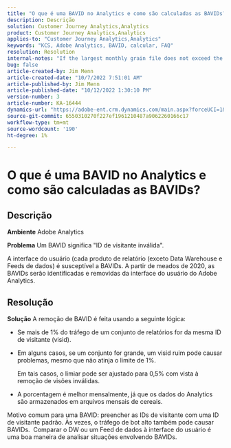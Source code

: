 ```yaml
---
title: "O que é uma BAVID no Analytics e como são calculadas as BAVIDs?"
description: Descrição
solution: Customer Journey Analytics,Analytics
product: Customer Journey Analytics,Analytics
applies-to: "Customer Journey Analytics,Analytics"
keywords: "KCS, Adobe Analytics, BAVID, calcular, FAQ"
resolution: Resolution
internal-notes: "If the largest monthly grain file does not exceed the size threshold (250MB default), we do not examine the suite for bad visids."
bug: false
article-created-by: Jim Menn
article-created-date: "10/7/2022 7:51:01 AM"
article-published-by: Jim Menn
article-published-date: "10/12/2022 1:30:10 PM"
version-number: 3
article-number: KA-16444
dynamics-url: "https://adobe-ent.crm.dynamics.com/main.aspx?forceUCI=1&pagetype=entityrecord&etn=knowledgearticle&id=83dccec7-1446-ed11-bba1-000d3a3064b8"
source-git-commit: 6550310270f227ef1961210487a9062260166c17
workflow-type: tm+mt
source-wordcount: '190'
ht-degree: 1%

---
```


# O que é uma BAVID no Analytics e como são calculadas as BAVIDs?

## Descrição


<b>Ambiente</b>
Adobe Analytics

<b>Problema</b>
Um BAVID significa &quot;ID de visitante inválida&quot;.

A interface do usuário (cada produto de relatório (exceto Data Warehouse e Feeds de dados) é susceptível a BAVIDs.
A partir de meados de 2020, as BAVIDs serão identificadas e removidas da interface do usuário do Adobe Analytics.






## Resolução


<b>Solução</b>
A remoção de BAVID é feita usando a seguinte lógica:

- Se mais de 1% do tráfego de um conjunto de relatórios for da mesma ID de visitante (visid).
- Em alguns casos, se um conjunto for grande, um visid ruim pode causar problemas, mesmo que não atinja o limite de 1%.

   Em tais casos, o limiar pode ser ajustado para 0,5% com vista à remoção de visões inválidas.
- A porcentagem é melhor mensalmente, já que os dados do Analytics são armazenados em arquivos mensais de cereais.


Motivo comum para uma BAVID: preencher as IDs de visitante com uma ID de visitante padrão. Às vezes, o tráfego de bot alto também pode causar BAVIDs. 
Comparar o DW ou um Feed de dados à interface do usuário é uma boa maneira de analisar situações envolvendo BAVIDs.
